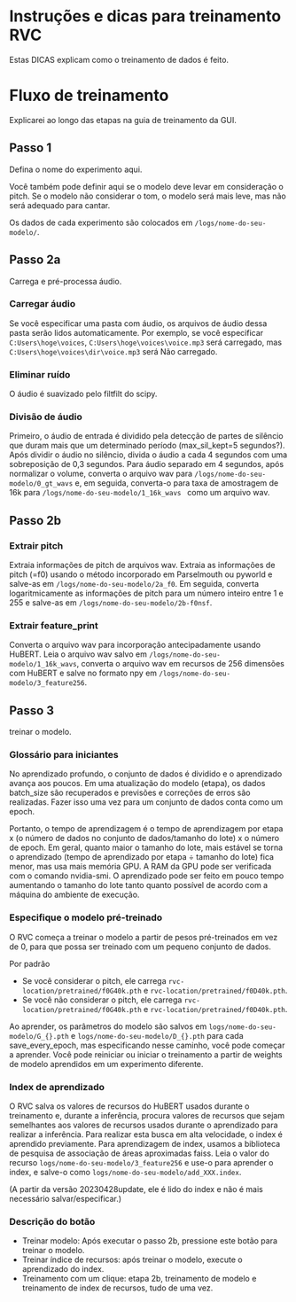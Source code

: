 Instruções e dicas para treinamento RVC
======================================
Estas DICAS explicam como o treinamento de dados é feito.

# Fluxo de treinamento
Explicarei ao longo das etapas na guia de treinamento da GUI.

## Passo 1
Defina o nome do experimento aqui.

Você também pode definir aqui se o modelo deve levar em consideração o pitch.
Se o modelo não considerar o tom, o modelo será mais leve, mas não será adequado para cantar.

Os dados de cada experimento são colocados em `/logs/nome-do-seu-modelo/`.

## Passo 2a
Carrega e pré-processa áudio.

### Carregar áudio
Se você especificar uma pasta com áudio, os arquivos de áudio dessa pasta serão lidos automaticamente.
Por exemplo, se você especificar `C:Users\hoge\voices`, `C:Users\hoge\voices\voice.mp3` será carregado, mas `C:Users\hoge\voices\dir\voice.mp3` será Não carregado.

### Eliminar ruído
O áudio é suavizado pelo filtfilt do scipy.

### Divisão de áudio
Primeiro, o áudio de entrada é dividido pela detecção de partes de silêncio que duram mais que um determinado período (max_sil_kept=5 segundos?). Após dividir o áudio no silêncio, divida o áudio a cada 4 segundos com uma sobreposição de 0,3 segundos. Para áudio separado em 4 segundos, após normalizar o volume, converta o arquivo wav para `/logs/nome-do-seu-modelo/0_gt_wavs` e, em seguida, converta-o para taxa de amostragem de 16k para `/logs/nome-do-seu-modelo/1_16k_wavs ` como um arquivo wav.

## Passo 2b
### Extrair pitch
Extraia informações de pitch de arquivos wav. Extraia as informações de pitch (=f0) usando o método incorporado em Parselmouth ou pyworld e salve-as em `/logs/nome-do-seu-modelo/2a_f0`. Em seguida, converta logaritmicamente as informações de pitch para um número inteiro entre 1 e 255 e salve-as em `/logs/nome-do-seu-modelo/2b-f0nsf`.

### Extrair feature_print
Converta o arquivo wav para incorporação antecipadamente usando HuBERT. Leia o arquivo wav salvo em `/logs/nome-do-seu-modelo/1_16k_wavs`, converta o arquivo wav em recursos de 256 dimensões com HuBERT e salve no formato npy em `/logs/nome-do-seu-modelo/3_feature256`.

## Passo 3
treinar o modelo.
### Glossário para iniciantes
No aprendizado profundo, o conjunto de dados é dividido e o aprendizado avança aos poucos. Em uma atualização do modelo (etapa), os dados batch_size são recuperados e previsões e correções de erros são realizadas. Fazer isso uma vez para um conjunto de dados conta como um epoch.

Portanto, o tempo de aprendizagem é o tempo de aprendizagem por etapa x (o número de dados no conjunto de dados/tamanho do lote) x o número de epoch. Em geral, quanto maior o tamanho do lote, mais estável se torna o aprendizado (tempo de aprendizado por etapa ÷ tamanho do lote) fica menor, mas usa mais memória GPU. A RAM da GPU pode ser verificada com o comando nvidia-smi. O aprendizado pode ser feito em pouco tempo aumentando o tamanho do lote tanto quanto possível de acordo com a máquina do ambiente de execução.

### Especifique o modelo pré-treinado
O RVC começa a treinar o modelo a partir de pesos pré-treinados em vez de 0, para que possa ser treinado com um pequeno conjunto de dados.

Por padrão

- Se você considerar o pitch, ele carrega `rvc-location/pretrained/f0G40k.pth` e `rvc-location/pretrained/f0D40k.pth`.
- Se você não considerar o pitch, ele carrega `rvc-location/pretrained/f0G40k.pth` e `rvc-location/pretrained/f0D40k.pth`.

Ao aprender, os parâmetros do modelo são salvos em `logs/nome-do-seu-modelo/G_{}.pth` e `logs/nome-do-seu-modelo/D_{}.pth` para cada save_every_epoch, mas especificando nesse caminho, você pode começar a aprender. Você pode reiniciar ou iniciar o treinamento a partir de weights de modelo aprendidos em um experimento diferente.

### Index de aprendizado
O RVC salva os valores de recursos do HuBERT usados durante o treinamento e, durante a inferência, procura valores de recursos que sejam semelhantes aos valores de recursos usados durante o aprendizado para realizar a inferência. Para realizar esta busca em alta velocidade, o index é aprendido previamente.
Para aprendizagem de index, usamos a biblioteca de pesquisa de associação de áreas aproximadas faiss. Leia o valor do recurso `logs/nome-do-seu-modelo/3_feature256` e use-o para aprender o index, e salve-o como `logs/nome-do-seu-modelo/add_XXX.index`.

(A partir da versão 20230428update, ele é lido do index e não é mais necessário salvar/especificar.)

### Descrição do botão
- Treinar modelo: Após executar o passo 2b, pressione este botão para treinar o modelo.
- Treinar índice de recursos: após treinar o modelo, execute o aprendizado do index.
- Treinamento com um clique: etapa 2b, treinamento de modelo e treinamento de index de recursos, tudo de uma vez.
